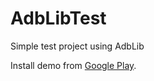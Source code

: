AdbLibTest
==========

Simple test project using AdbLib

Install demo from [Google Play](https://play.google.com/store/apps/details?id=com.cgutman.androidremotedebugger).
